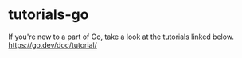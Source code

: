 # tutorials-go

If you're new to a part of Go, take a look at the tutorials linked below.
https://go.dev/doc/tutorial/
